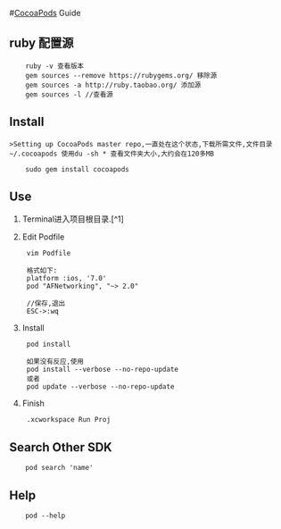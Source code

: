#[CocoaPods](https://cocoapods.org) Guide

## ruby 配置源

		ruby -v 查看版本
		gem sources --remove https://rubygems.org/ 移除源
		gem sources -a http://ruby.taobao.org/ 添加源
		gem sources -l //查看源

## Install
		
	>Setting up CocoaPods master repo,一直处在这个状态,下载所需文件,文件目录 ~/.cocoapods 使用du -sh * 查看文件夹大小,大约会在120多MB
	
		sudo gem install cocoapods
		
## Use
1. Terminal进入项目根目录.[^1]

2. Edit Podfile

		vim Podfile
		
		格式如下:
		platform :ios, '7.0' 
		pod "AFNetworking", "~> 2.0" 
		
		//保存,退出
		ESC->:wq

3. Install

		pod install
		
		如果没有反应,使用
		pod install --verbose --no-repo-update 
		或者 
		pod update --verbose --no-repo-update 

4. Finish
	
		.xcworkspace Run Proj
		

## Search Other SDK

		
		pod search 'name'

## Help
		
		pod --help
